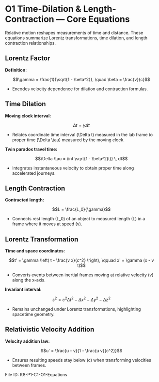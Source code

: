 # O1 Time-Dilation & Length-Contraction — Core Equations

Relative motion reshapes measurements of time and distance. These equations summarize Lorentz transformations, time dilation, and length contraction relationships.

## Lorentz Factor
**Definition:**

$$\gamma = \frac{1}{\sqrt{1 - \beta^2}}, \quad \beta = \frac{v}{c}$$

- Encodes velocity dependence for dilation and contraction formulas.

## Time Dilation
**Moving clock interval:**

$$\Delta t = \gamma \Delta \tau$$

- Relates coordinate time interval \(\Delta t\) measured in the lab frame to proper time \(\Delta \tau\) measured by the moving clock.

**Twin paradox travel time:**

$$\Delta \tau = \int \sqrt{1 - \beta^2(t)} \, dt$$

- Integrates instantaneous velocity to obtain proper time along accelerated journeys.

## Length Contraction
**Contracted length:**

$$L = \frac{L_0}{\gamma}$$

- Connects rest length \(L_0\) of an object to measured length \(L\) in a frame where it moves at speed \(v\).

## Lorentz Transformation
**Time and space coordinates:**

$$t' = \gamma \left( t - \frac{v x}{c^2} \right), \qquad x' = \gamma (x - v t)$$

- Converts events between inertial frames moving at relative velocity \(v\) along the x-axis.

**Invariant interval:**

$$s^2 = c^2 \Delta t^2 - \Delta x^2 - \Delta y^2 - \Delta z^2$$

- Remains unchanged under Lorentz transformations, highlighting spacetime geometry.

## Relativistic Velocity Addition
**Velocity addition law:**

$$u' = \frac{u - v}{1 - \frac{u v}{c^2}}$$

- Ensures resulting speeds stay below \(c\) when transforming velocities between frames.

File ID: K8-P1-C1-O1-Equations

